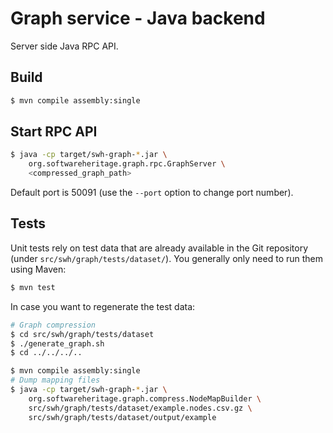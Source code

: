 Graph service - Java backend
============================

Server side Java RPC API.

Build
-----

```bash
$ mvn compile assembly:single
```

Start RPC API
-------------

```bash
$ java -cp target/swh-graph-*.jar \
    org.softwareheritage.graph.rpc.GraphServer \
    <compressed_graph_path>
```

Default port is 50091 (use the `--port` option to change port number).

Tests
-----

Unit tests rely on test data that are already available in the Git repository
(under `src/swh/graph/tests/dataset/`). You generally only need to run them
using Maven:

```bash
$ mvn test
```

In case you want to regenerate the test data:

```bash
# Graph compression
$ cd src/swh/graph/tests/dataset
$ ./generate_graph.sh
$ cd ../../../..

$ mvn compile assembly:single
# Dump mapping files
$ java -cp target/swh-graph-*.jar \
    org.softwareheritage.graph.compress.NodeMapBuilder \
    src/swh/graph/tests/dataset/example.nodes.csv.gz \
    src/swh/graph/tests/dataset/output/example
```
